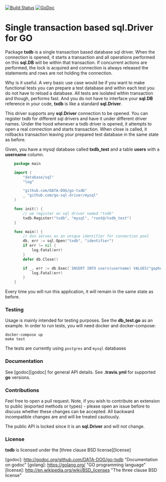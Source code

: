 [![Build Status](https://travis-ci.org/DATA-DOG/go-txdb.svg?branch=master)](https://travis-ci.org/DATA-DOG/go-txdb)
[![GoDoc](https://godoc.org/github.com/DATA-DOG/go-txdb?status.svg)](https://godoc.org/github.com/DATA-DOG/go-txdb)

# Single transaction based sql.Driver for GO

Package **txdb** is a single transaction based database sql driver. When the connection
is opened, it starts a transaction and all operations performed on this **sql.DB**
will be within that transaction. If concurrent actions are performed, the lock is
acquired and connection is always released the statements and rows are not holding the
connection.

Why is it useful. A very basic use case would be if you want to make functional tests
you can prepare a test database and within each test you do not have to reload a database.
All tests are isolated within transaction and though, performs fast. And you do not have
to interface your **sql.DB** reference in your code, **txdb** is like a standard **sql.Driver**.

This driver supports any **sql.Driver** connection to be opened. You can register txdb
for different sql drivers and have it under different driver names. Under the hood
whenever a txdb driver is opened, it attempts to open a real connection and starts
transaction. When close is called, it rollbacks transaction leaving your prepared
test database in the same state as before.

Given, you have a mysql database called **txdb_test** and a table **users** with a **username**
column.

``` go
    package main

    import (
        "database/sql"
        "log"

        "github.com/DATA-DOG/go-txdb"
        _ "github.com/go-sql-driver/mysql"
    )

    func init() {
        // we register an sql driver named "txdb"
        txdb.Register("txdb", "mysql", "root@/txdb_test")
    }

    func main() {
        // dsn serves as an unique identifier for connection pool
        db, err := sql.Open("txdb", "identifier")
        if err != nil {
            log.Fatal(err)
        }
        defer db.Close()

        if _, err := db.Exec(`INSERT INTO users(username) VALUES("gopher")`); err != nil {
            log.Fatal(err)
        }
    }
```

Every time you will run this application, it will remain in the same state as before.

### Testing

Usage is mainly intended for testing purposes. See the **db_test.go** as
an example. In order to run tests, you will need docker and
docker-compose:

    docker-compose up
    make test

The tests are currently using `postgres` and `mysql` databases

### Documentation

See [godoc][godoc] for general API details.
See **.travis.yml** for supported **go** versions.

### Contributions

Feel free to open a pull request. Note, if you wish to contribute an extension to public (exported methods or types) -
please open an issue before to discuss whether these changes can be accepted. All backward incompatible changes are
and will be treated cautiously.

The public API is locked since it is an **sql.Driver** and will not change.

### License

**txdb** is licensed under the [three clause BSD license][license]

[godoc]: http://godoc.org/github.com/DATA-DOG/go-txdb "Documentation on
godoc" [golang]: https://golang.org/  "GO programming language" [license]:
http://en.wikipedia.org/wiki/BSD_licenses "The three clause BSD license"
